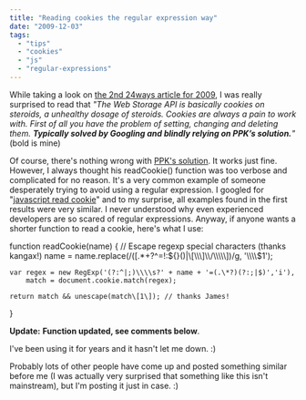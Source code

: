 ```yaml
---
title: "Reading cookies the regular expression way"
date: "2009-12-03"
tags:
  - "tips"
  - "cookies"
  - "js"
  - "regular-expressions"
---
```


While taking a look on [the 2nd 24ways article for 2009](http://24ways.org/2009/breaking-out-the-edges-of-the-browser), I was really surprised to read that _"The Web Storage API is basically cookies on steroids, a unhealthy dosage of steroids. Cookies are always a pain to work with. First of all you have the problem of setting, changing and deleting them. **Typically solved by Googling and blindly relying on PPK’s solution.**"_ (bold is mine)

Of course, there's nothing wrong with [PPK's solution](http://www.quirksmode.org/js/cookies.html#script). It works just fine. However, I always thought his readCookie() function was too verbose and complicated for no reason. It's a very common example of someone desperately trying to avoid using a regular expression. I googled for "[javascript read cookie](http://www.google.com/search?q=javascript+read+cookie)" and to my surprise, all examples found in the first results were very similar. I never understood why even experienced developers are so scared of regular expressions. Anyway, if anyone wants a shorter function to read a cookie, here's what I use:

function readCookie(name) {
    // Escape regexp special characters (thanks kangax!)
    name = name.replace(/(\[.\*+?^=!:${}()|\[\\\]\\/\\\\\])/g, '\\\\$1');

    var regex = new RegExp('(?:^|;)\\\\s?' + name + '=(.\*?)(?:;|$)','i'),
        match = document.cookie.match(regex);

    return match && unescape(match\[1\]); // thanks James!
}

**Update:** **Function updated, see comments below**.

I've been using it for years and it hasn't let me down. :)

Probably lots of other people have come up and posted something similar before me (I was actually very surprised that something like this isn't mainstream), but I'm posting it just in case. :)

